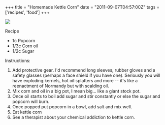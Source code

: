 +++
title = "Homemade Kettle Corn"
date = "2011-09-07T04:57:00Z"
tags = ['recipes', 'food']
+++

![](/post/homemade-kettle-corn/photo.jpg)

Recipe

  * 1c Popcorn
  * 1/3c Corn oil
  * 1/2c Sugar

Instructions:

  1. Add protective gear. I'd recommend long sleeves, rubber gloves and a safety glasses (perhaps a face shield if you have one). Seriously you will have exploding kernels, hot oil splatters and more -- it's like a reenactment of Normandy but with scalding oil.
  2. Mix corn and oil in a big pot, I mean big... like a giant stock pot.
  3. Once oil starts to boil add sugar and stir constantly or else the sugar and popcorn will burn.
  4. Once popped put popcorn in a bowl, add salt and mix well.
  5. Eat kettle corn
  6. See a therapist about your chemical addiction to kettle corn.

